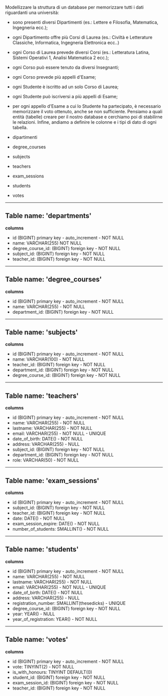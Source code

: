 Modellizzare la struttura di un database per memorizzare tutti i dati riguardanti una università:

- sono presenti diversi Dipartimenti (es.: Lettere e Filosofia, Matematica, Ingegneria ecc.);
- ogni Dipartimento offre più Corsi di Laurea (es.: Civiltà e Letterature Classiche, Informatica, Ingegneria Elettronica ecc..)
- ogni Corso di Laurea prevede diversi Corsi (es.: Letteratura Latina, Sistemi Operativi 1, Analisi Matematica 2 ecc.);
- ogni Corso può essere tenuto da diversi Insegnanti;
- ogni Corso prevede più appelli d'Esame;
- ogni Studente è iscritto ad un solo Corso di Laurea;
- ogni Studente può iscriversi a più appelli di Esame;
- per ogni appello d'Esame a cui lo Studente ha partecipato, è necessario memorizzare il voto ottenuto, anche se non sufficiente. Pensiamo a quali entità (tabelle) creare per il nostro database e cerchiamo poi di stabilirne le relazioni. Infine, andiamo a definire le colonne e i tipi di dato di ogni tabella.

- dipartimenti
- degree_courses
- subjects
- teachers
- exam_sessions
- students
- votes

***************************************************************

## Table name: 'departments'

**columns**
- id (BIGINT) primary key - auto_increment - NOT NULL
- name: VARCHAR(255) NOT NULL
- degree_course_id: (BIGINT) foreign key - NOT NULL
- subject_id: (BIGINT) foreign key - NOT NULL
- teacher_id: (BIGINT) foreign key - NOT NULL

***************************************************************

## Table name: 'degree_courses'

**columns**
- id (BIGINT) primary key - auto_increment - NOT NULL
- name: VARCHAR(255) - NOT NULL
- department_id: (BIGINT) foreign key - NOT NULL

***************************************************************

## Table name: 'subjects'

**columns**
- id (BIGINT) primary key - auto_increment - NOT NULL
- name: VARCHAR(100) - NOT NULL
- teacher_id: (BIGINT) foreign key - NOT NULL
- department_id: (BIGINT) foreign key - NOT NULL
- degree_course_id: (BIGINT) foreign key - NOT NULL

***************************************************************

## Table name: 'teachers'

**columns**
- id (BIGINT) primary key - auto_increment - NOT NULL
- name: VARCHAR(255) - NOT NULL
- lastname: VARCHAR(255) - NOT NULL
- email: VARCHAR(255) - NOT NULL - UNIQUE
- date_of_birth: DATE() - NOT NULL
- address: VARCHAR(255) - NULL
- subject_id: (BIGINT) foreign key - NOT NULL
- department_id: (BIGINT) foreign key - NOT NULL
- role: VARCHAR(50) - NOT NULL

***************************************************************

## Table name: 'exam_sessions'

**columns**
- id (BIGINT) primary key - auto_increment - NOT NULL
- subject_id: (BIGINT) foreign key - NOT NULL
- teacher_id: (BIGINT) foreign key - NOT NULL
- date: DATE() - NOT NULL
- exam_session_expire: DATE() - NOT NULL
- number_of_students: SMALLINT() - NOT NULL

***************************************************************

## Table name: 'students'

**columns**
- id (BIGINT) primary key - auto_increment - NOT NULL
- name: VARCHAR(255) - NOT NULL
- lastname: VARCHAR(255) - NOT NULL
- email: VARCHAR(255) - NOT NULL - UNIQUE
- date_of_birth: DATE() - NOT NULL
- address: VARCHAR(255) - NULL 
- registration_number: SMALLINT(thesedicks) - UNIQUE
- degree_course_id: (BIGINT) foreign key - NOT NULL
- year: YEAR() - NULL
- year_of_registration: YEAR() - NOT NULL

***************************************************************

## Table name: 'votes'

**columns**
- id (BIGINT) primary key - auto_increment - NOT NULL
- vote: TINYINT(2) - NOT NULL
- is_with_honours: TINYINT DEFAULT(0)
- student_id: (BIGINT) foreign key - NOT NULL
- exam_session_id: (BIGINT) foreign key - NOT NULL
- teacher_id: (BIGINT) foreign key - NOT NULL